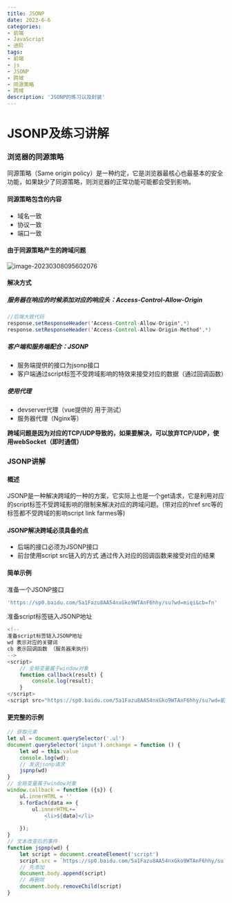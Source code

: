 ```yaml
---
title: JSONP
date: 2023-6-6
categories: 
- 前端
- JavaScript
- 进阶
tags: 
- 前端
- js
- JSONP
- 跨域
- 同源策略
- 跨域
description: 'JSONP的练习以及封装'
---
```


# JSONP及练习讲解

### 浏览器的同源策略

同源策略（Same origin policy）是一种约定，它是浏览器最核心也最基本的安全功能，如果缺少了同源策略，则浏览器的正常功能可能都会受到影响。

#### 同源策略包含的内容

- 域名一致
- 协议一致
- 端口一致

#### 由于同源策略产生的跨域问题

![image-20230308095602076](../../images/image-20230308095602076.png)

#### 解决方式

##### 服务器在响应的时候添加对应的响应头：Access-Control-Allow-Origin

```java
//后端大致代码
response.setResponseHeader('Access-Control-Allow-Origin',*)
response.setResponseHeader('Access-Control-Allow-Origin-Method',*)
```

##### 客户端和服务端配合：JSONP

- 服务端提供的接口为jsonp接口
- 客户端通过script标签不受跨域影响的特效来接受对应的数据（通过回调函数）

##### 使用代理

- devserver代理（vue提供的 用于测试）
- 服务器代理（Nginx等）

**跨域问题是因为对应的TCP/UDP导致的，如果要解决，可以放弃TCP/UDP，使用webSocket（即时通信）**

### JSONP讲解

#### 概述

JSONP是一种解决跨域的一种的方案，它实际上也是一个get请求，它是利用对应的script标签不受跨域影响的限制来解决对应的跨域问题。(带对应的href src等的标签都不受跨域的影响script link farmes等)

#### JSONP解决跨域必须具备的点

- 后端的接口必须为JSONP接口
- 前台使用script src链入的方式 通过传入对应的回调函数来接受对应的结果

#### 简单示例

准备一个JSONP接口

```js
'https://sp0.baidu.com/5a1Fazu8AA54nxGko9WTAnF6hhy/su?wd=miqi&cb=fn'
```

准备script标签链入JSONP地址

```js
<!-- 
准备script标签链入JSONP地址
wd 表示对应的关键词
cb 表示回调函数 （服务器来执行）
-->
<script>
    // 全局变量属于window对象
    function callback(result) {
    	console.log(result);
	}
</script>
<script src="https://sp0.baidu.com/5a1Fazu8AA54nxGko9WTAnF6hhy/su?wd=前端开发&cb=callback"></script>
```

#### 更完整的示例

```js
// 获取元素
let ul = document.querySelector('.ul')
document.querySelector('input').onchange = function () {
    let wd = this.value
    console.log(wd);
    // 发送jsonp请求
    jspnp(wd)
}
// 全局变量属于window对象
window.callback = function ({s}) {
    ul.innerHTML = ''
    s.forEach(data => {
        ul.innerHTML+=`
            <li>${data}</li>
            `
    });
}
// 文本改变后的事件
function jspnp(wd) {
    let script = document.createElement('script')
    script.src = `https://sp0.baidu.com/5a1Fazu8AA54nxGko9WTAnF6hhy/su?wd=${wd}&cb=callback`
    // 先添加
    document.body.append(script)
    // 再删除
    document.body.removeChild(script)
}
```

